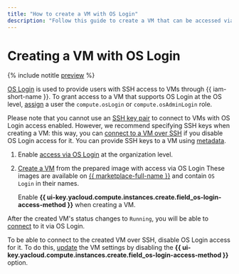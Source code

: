 ```yaml
---
title: "How to create a VM with OS Login"
description: "Follow this guide to create a VM that can be accessed via OS Login."
---
```


# Creating a VM with OS Login

{% include notitle [preview](../../../_includes/note-preview-by-request.md) %}

[OS Login](../../../organization/concepts/os-login.md) is used to provide users with SSH access to VMs through {{ iam-short-name }}. To grant access to a VM that supports OS Login at the OS level, [assign](../../../iam/operations/roles/grant.md) a user the `compute.osLogin` or `compute.osAdminLogin` role.

Please note that you cannot use an [SSH key pair](./ssh.md#creating-ssh-keys) to connect to VMs with OS Login access enabled. However, we recommend specifying SSH keys when creating a VM: this way, you can [connect to a VM over SSH](./ssh.md#vm-connect) if you disable OS Login access for it. You can provide SSH keys to a VM using [metadata](../../concepts/vm-metadata.md).

1. Enable [access via OS Login](../../../organization/operations/os-login-access.md) at the organization level.

1. [Create a VM](../images-with-pre-installed-software/create.md) from the prepared image with access via OS Login These images are available on [{{ marketplace-full-name }}](/marketplace) and contain `OS Login` in their names.

   Enable **{{ ui-key.yacloud.compute.instances.create.field_os-login-access-method }}** when creating a VM.

After the created VM's status changes to `Running`, you will be able to [connect](./os-login.md) to it via OS Login.

To be able to connect to the created VM over SSH, disable OS Login access for it. To do this, [update](../vm-control/vm-update.md) the VM settings by disabling the **{{ ui-key.yacloud.compute.instances.create.field_os-login-access-method }}** option.